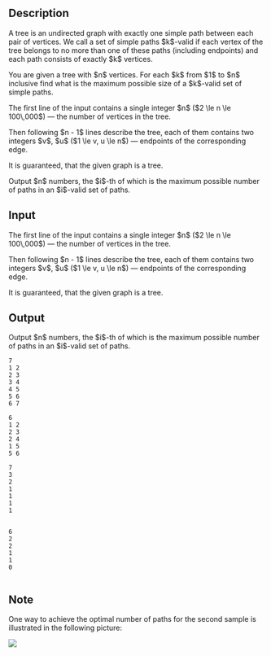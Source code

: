## Description

<div><p>A tree is an undirected graph with exactly one simple path between each pair of vertices. We call a set of simple paths $k$-valid if each vertex of the tree belongs to no more than one of these paths (including endpoints) and each path consists of exactly $k$ vertices.</p><p>You are given a tree with $n$ vertices. For each $k$ from $1$ to $n$ inclusive find what is the maximum possible size of a $k$-valid set of simple paths.</p></div><div class="input-specification"><p>The first line of the input contains a single integer $n$ ($2 \le n \le 100\,000$)&nbsp;— the number of vertices in the tree.</p><p>Then following $n - 1$ lines describe the tree, each of them contains two integers $v$, $u$ ($1 \le v, u \le n$)&nbsp;— endpoints of the corresponding edge.</p><p>It is guaranteed, that the given graph is a tree. </p></div><div class="output-specification"><p>Output $n$ numbers, the $i$-th of which is the maximum possible number of paths in an $i$-valid set of paths.</p></div>

## Input

<p>The first line of the input contains a single integer $n$ ($2 \le n \le 100\,000$)&nbsp;— the number of vertices in the tree.</p><p>Then following $n - 1$ lines describe the tree, each of them contains two integers $v$, $u$ ($1 \le v, u \le n$)&nbsp;— endpoints of the corresponding edge.</p><p>It is guaranteed, that the given graph is a tree. </p>

## Output

<p>Output $n$ numbers, the $i$-th of which is the maximum possible number of paths in an $i$-valid set of paths.</p>





```input1
7
1 2
2 3
3 4
4 5
5 6
6 7

```




```input2
6
1 2
2 3
2 4
1 5
5 6

```




```output1
7
3
2
1
1
1
1


```




```output2
6
2
2
1
1
0


```



## Note

<p>One way to achieve the optimal number of paths for the second sample is illustrated in the following picture:</p><p><img class="tex-graphics" src="file://sN580Fzp.png" style="max-width: 100.0%;max-height: 100.0%;"></p>
